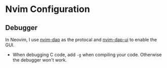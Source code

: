 # Nvim Configuration

## Debugger
In Neovim, I use [nvim-dap](https://github.com/mfussenegger/nvim-dap) as the protocal and [nvim-dap-ui](https://github.com/rcarriga/nvim-dap-ui) to enable the GUI.

- When debugging C code, add `-g` when compiling your code. Otherwise the debugger won't work.

